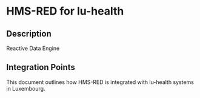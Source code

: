 # HMS-RED for lu-health

## Description

Reactive Data Engine

## Integration Points

This document outlines how HMS-RED is integrated with lu-health systems in Luxembourg.
